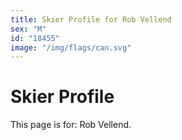 ```yaml
---
title: Skier Profile for Rob Vellend
sex: "M"
id: "18455"
image: "/img/flags/can.svg" 
---
```


# Skier Profile

This page is for: Rob Vellend.
    